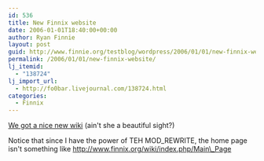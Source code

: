 ```yaml
---
id: 536
title: New Finnix website
date: 2006-01-01T18:40:00+00:00
author: Ryan Finnie
layout: post
guid: http://www.finnie.org/testblog/wordpress/2006/01/01/new-finnix-website/
permalink: /2006/01/01/new-finnix-website/
lj_itemid:
  - "138724"
lj_import_url:
  - http://fo0bar.livejournal.com/138724.html
categories:
  - Finnix
---
```

[We got a nice new wiki](http://www.finnix.org/) (ain't she a beautiful sight?)

Notice that since I have the power of TEH MOD\_REWRITE, the home page isn't something like http://www.finnix.org/wiki/index.php/Main\_Page
